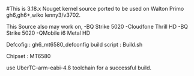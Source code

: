 #This is 3.18.x Nouget kernel source ported to be used on Walton Primo gh6,gh6+,wiko lenny3/v3702.

This Source also may work on,
-BQ Strike 5020
-Cloudfone Thrill HD
-BQ Strike 5020
-QMobile i6 Metal HD

Defcofig : gh6_mt6580_defconfig
build script : Build.sh

Chipset : MT6580

use UberTC-arm-eabi-4.8 toolchain for a successful build.
